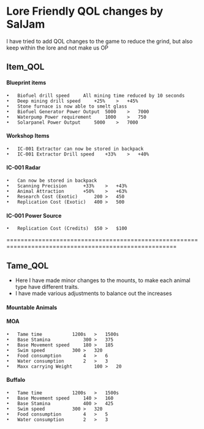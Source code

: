 # Lore Friendly QOL changes by SalJam

I have tried to add QOL changes to the game to reduce the grind, but also keep within the lore and not make us OP
## Item_QOL

#### Blueprint items

	•	Biofuel	drill speed		All mining time reduced by 10 seconds
	•	Deep mining drill speed		+25%	>	+45%
	•	Stone furnace is now able to smelt glass	
	•	Biofuel Generator Power Output	5000	>	7000
	•	Waterpump Power requirement 	1000	>	750
	•	Solarpanel Power Output		5000	>	7000
	
#### Workshop Items
	•	IC-001 Extractor can now be stored in backpack
	•	IC-001 Extractor Drill speed	+33%	>	+40%
#### IC-001 Radar
	•	Can now be stored in backpack
	•	Scanning Precision		+33%	>	+43%
	•	Animal Attraction		+50%	>	+63%
	•	Research Cost (Exotic)		200	>	450
	•	Replication Cost (Exotic)	400	>	500
#### IC-001 Power Source
	•	Replication Cost (Credits)	$50	>	$100
	

======================================================================================================


## Tame_QOL

- Here I have made minor changes to the mounts, to make each animal type have different traits.
- I have made various adjustments to balance out the increases

#### Mountable Animals
#### MOA	
	•	Tame time 			1200s 	>	1500s
	•	Base Stamina			300	>	375 
	•	Base Movement speed		180	>	185
	•	Swim speed			300	>	320
	•	Food consumption		4	>	6
	•	Water consumption		2	>	3
	•	Maxx carrying Weight		100	>	20
		
#### Buffalo
	•	Tame time 			1200s 	>	1500s
	•	Base Movement speed		140	>	160
	•	Base Stamina			400	>	425
	•	Swim speed			300	>	320
	•	Food consumption		4	>	5
	•	Water consumption		2	>	3
